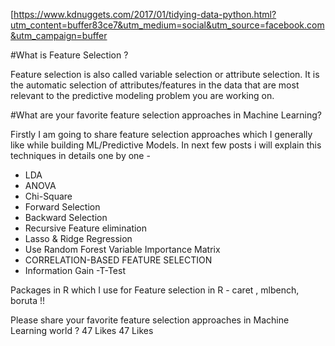[https://www.kdnuggets.com/2017/01/tidying-data-python.html?utm_content=buffer83ce7&utm_medium=social&utm_source=facebook.com&utm_campaign=buffer


#What is Feature Selection ?

Feature selection is also called variable selection or attribute selection.
It is the automatic selection of attributes/features in the data  that are most relevant to the predictive modeling problem you are working on.

#What are your favorite feature selection approaches in Machine Learning?

Firstly I am going to share feature selection approaches which I generally like while building ML/Predictive Models. In next few posts i will explain this techniques in details one by one  - 

- LDA
- ANOVA
- Chi-Square
- Forward Selection
- Backward Selection
- Recursive Feature elimination
- Lasso & Ridge Regression 
- Use Random Forest Variable Importance Matrix
- CORRELATION-BASED FEATURE SELECTION
- Information Gain
-T-Test


Packages in R which I use for Feature selection in R - caret , mlbench, boruta !!

Please share your favorite feature selection approaches in Machine Learning world ?
47 Likes 47 Likes  
